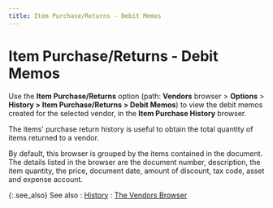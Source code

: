 ```yaml
---
title: Item Purchase/Returns - Debit Memos
---
```


# Item Purchase/Returns - Debit Memos


Use the **Item Purchase/Returns**  option (path: **Vendors** browser  > **Options** > **History 
 &gt; Item Purchase/Returns &gt; Debit Memos**) to view the debit  memos created for the selected vendor, in the **Item 
 Purchase History** browser.


The items' purchase return history is useful to obtain the total quantity  of items returned to a vendor.


By default, this browser is grouped by the items contained in the document.  The details listed in the browser are the document number, description,  the item quantity, the price, document date, amount of discount, tax code,  asset and expense account.


{:.see_also}
See also
: [History]({{site.mv_baseurl}}/vendors-browser/info/history/history_additional_browser_options_vendor_profile.html)
: [The Vendors Browser]({{site.mv_baseurl}}/vendors-browser/the_vendor_browser.html)

